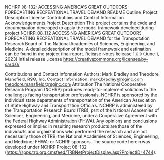 NCHRP 08-132: ACCESSING AMERICA’S GREAT OUTDOORS: FORECASTING RECREATIONAL TRAVEL DEMAND
README Outline:
Project Description
License
Contributions and Contact Information
Acknowledgements
Project Description
This project contains the code and documentation developed to apply the model framework develoed during project NCHRP_08_132 ACCESSING AMERICA’S GREAT OUTDOORS: FORECASTING RECREATIONAL TRAVEL DEMAND for the Transpotation Research Board of The National Academies of Sciences, Engineering, and Medicine. A detailed description of the model framework and estimation can be found in the project final report. 
Release Notes
Release 1.0.0 (June 1, 2023)
Initial release
License
https://creativecommons.org/licenses/by-sa/4.0/

Contributions and Contact Information
Authors: Mark Bradley and Theodore Mansfield, RSG, Inc.
Contact Information: mark.bradley@rsginc.com  theodore.mansfield@rsginc.com
Attribution
The National Cooperative Research Program (NCHRP) produces ready-to-implement solutions to the challenges facing transportation professionals. NCHRP is sponsored by the individual state departments of transportation of the American Association of State Highway and Transportation Officials. NCHRP is administered by the Transportation Research Board (TRB), part of the National Academies of Sciences, Engineering, and Medicine, under a Cooperative Agreement with the Federal Highway Administration (FHWA). Any opinions and conclusions expressed or implied in resulting research products are those of the individuals and organizations who performed the research and are not necessarily those of TRB; the National Academies of Sciences, Engineering, and Medicine; FHWA; or NCHRP sponsors. The source code herein was developed under NCHRP Project 08-132 (https://apps.trb.org/cmsfeed/TRBNetProjectDisplay.asp?ProjectID=4744).
